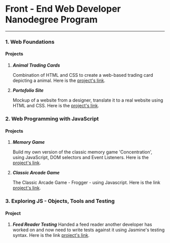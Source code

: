 # Front - End Web Developer Nanodegree Program
* * *
### 1. Web Foundations 

#### Projects
 1. **_Animal Trading Cards_**
 
    Combination of HTML and CSS to create a web-based trading card depicting a animal. 	Here is the [project's link](https://elgeorsk.github.io/FrontEndDev/1-WebFoundations/AnimalTradingCards/).
 
 2. **_Portofolio Site_**
    
    Mockup of a website from a designer, translate it to a real website using HTML and CSS.
    Here is the [project's link](https://elgeorsk.github.io/FrontEndDev/1-WebFoundations/PortofolioSite/).

### 2. Web Programming with JavaScript
#### Projects
1. **_Memory Game_**

    Build my own version of the classic memory game 'Concentration', using JavaScript, DOM selectors and Event Listeners.
    Here is the [project's link](https://github.com/elgeorsk/FrontEndDev/tree/master/2-WebProgrammingWithJavaScript/MemoryGame/).

2. **_Classic Arcade Game_**

    The Classic Arcade Game - Frogger - using Javascript.
    Here is the link [project's link](https://github.com/elgeorsk/FrontEndDev/tree/master/2-WebProgrammingWithJavaScript/ArcadeGame).

### 3. Exploring JS - Objects, Tools and Testing
#### Project
1. **_Feed Reader Testing_**
    Handed a feed reader another developer has worked on and now need to write tests against it using Jasmine's testing syntax.
    Here is the link [project's link](https://github.com/elgeorsk/FrontEndDev/tree/master/3-ExploringJS/FeedReaderTesting).
